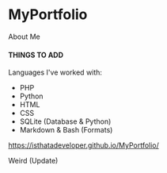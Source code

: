 # MyPortfolio
About Me

#### THINGS TO ADD

Languages I've worked with:
- PHP
- Python
- HTML
- CSS
- SQLite (Database & Python)
- Markdown & Bash (Formats)

https://isthatadeveloper.github.io/MyPortfolio/

Weird (Update)
